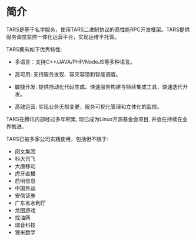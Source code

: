 # 简介

TARS是基于名字服务，使用TARS二进制协议的高性能RPC开发框架。TARS提供服务调度监控一体化运营平台，实现运维半托管。

TARS拥有如下优秀特性:

* 多语言：支持C++/JAVA/PHP/NodeJS等多种语言。

* 高可用: 支持服务发现、容灾容错和智能调度。

* 敏捷开发: 提供自动化代码生成、快速服务构建与持续集成工具，快速迭代开发。

* 高效运营: 实现业务无损变更，服务可视化管理和立体化的监控。

TARS在腾讯内部经过多年积累, 现已成为Linux开源基金会项目, 并会在持续在业界推进。

TARS已被多家公司实践使用，包括但不限于:
* 阅文集团
* 科大讯飞
* 大唐移动
* 虎牙直播
* 启明信息
* 中国外运
* 安信证券
* 广东省水利厅
* 龙图游戏
* 找油网
* 瑞音科技
* 狸米数学